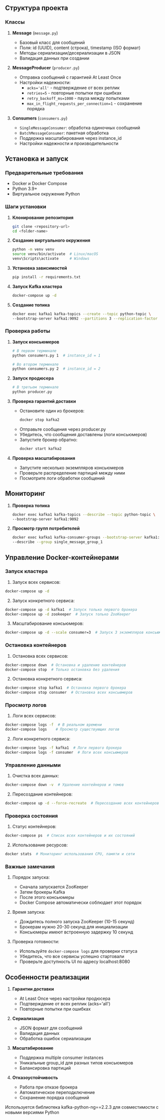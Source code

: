 ## Структура проекта

### Классы

1. **Message** (`message.py`)
   - Базовый класс для сообщений
   - Поля: id (UUID), content (строка), timestamp (ISO формат)
   - Методы сериализации/десериализации в JSON
   - Валидация данных при создании

2. **MessageProducer** (`producer.py`)
   - Отправка сообщений с гарантией At Least Once
   - Настройки надежности:
     * `acks='all'` - подтверждение от всех реплик
     * `retries=5` - повторные попытки при ошибках
     * `retry_backoff_ms=1000` - пауза между попытками
     * `max_in_flight_requests_per_connection=1` - сохранение порядка

3. **Consumers** (`consumers.py`)
   - `SingleMessageConsumer`: обработка одиночных сообщений
   - `BatchMessageConsumer`: пакетная обработка
   - Поддержка масштабирования через instance_id
   - Настройки надежности и производительности

## Установка и запуск

### Предварительные требования

- Docker и Docker Compose
- Python 3.9+
- Виртуальное окружение Python

### Шаги установки

1. **Клонирование репозитория**
   ```bash
   git clone <repository-url>
   cd <folder-name>
   ```

2. **Создание виртуального окружения**
   ```bash
   python -m venv venv
   source venv/bin/activate  # Linux/macOS
   venv\Scripts\activate     # Windows
   ```

3. **Установка зависимостей**
   ```bash
   pip install -r requirements.txt
   ```

4. **Запуск Kafka кластера**
   ```bash
   docker-compose up -d
   ```

5. **Создание топика**
   ```bash
   docker exec kafka1 kafka-topics --create --topic python-topic \
   --bootstrap-server kafka1:9092 --partitions 3 --replication-factor 2
   ```

### Проверка работы

1. **Запуск консьюмеров**
   ```bash
   # В первом терминале
   python consumers.py 1  # instance_id = 1
   
   # Во втором терминале
   python consumers.py 2  # instance_id = 2
   ```

2. **Запуск продюсера**
   ```bash
   # В третьем терминале
   python producer.py
   ```

3. **Проверка гарантий доставки**
   - Остановите один из брокеров:
     ```bash
     docker stop kafka2
     ```
   - Отправьте сообщения через producer.py
   - Убедитесь, что сообщения доставлены (логи консьюмеров)
   - Запустите брокер обратно:
     ```bash
     docker start kafka2
     ```

4. **Проверка масштабирования**
   - Запустите несколько экземпляров консьюмеров
   - Проверьте распределение партиций между ними
   - Посмотрите логи обработки сообщений

## Мониторинг

1. **Проверка топика**
   ```bash
   docker exec kafka1 kafka-topics --describe --topic python-topic \
   --bootstrap-server kafka1:9092
   ```

2. **Просмотр групп потребителей**
   ```bash
   docker exec kafka1 kafka-consumer-groups --bootstrap-server kafka1:9092 \
   --describe --group single_message_group_1
   ```

## Управление Docker-контейнерами

### Запуск кластера

1. Запуск всех сервисов:
```bash
docker-compose up -d
```

2. Запуск конкретного сервиса:
```bash
docker-compose up -d kafka1  # Запуск только первого брокера
docker-compose up -d zookeeper  # Запуск только ZooKeeper
```

3. Масштабирование консьюмеров:
```bash
docker-compose up -d --scale consumer=3  # Запуск 3 экземпляров консьюмера
```

### Остановка контейнеров

1. Остановка всех сервисов:
```bash
docker-compose down  # Остановка и удаление контейнеров
docker-compose stop  # Только остановка без удаления
```

2. Остановка конкретного сервиса:
```bash
docker-compose stop kafka1  # Остановка первого брокера
docker-compose stop consumer  # Остановка всех консьюмеров
```

### Просмотр логов

1. Логи всех сервисов:
```bash
docker-compose logs -f  # В реальном времени
docker-compose logs    # Просмотр существующих логов
```

2. Логи конкретного сервиса:
```bash
docker-compose logs -f kafka1  # Логи первого брокера
docker-compose logs -f consumer  # Логи всех консьюмеров
```

### Управление данными

1. Очистка всех данных:
```bash
docker-compose down -v  # Удаление контейнеров и томов
```

2. Пересоздание контейнеров:
```bash
docker-compose up -d --force-recreate  # Пересоздание всех контейнеров
```

### Проверка состояния

1. Статус контейнеров:
```bash
docker-compose ps  # Список всех контейнеров и их состояний
```

2. Использование ресурсов:
```bash
docker stats  # Мониторинг использования CPU, памяти и сети
```

### Важные замечания

1. Порядок запуска:
   - Сначала запускается ZooKeeper
   - Затем брокеры Kafka
   - После этого консьюмеры
   - Docker Compose автоматически соблюдает этот порядок

2. Время запуска:
   - Дождитесь полного запуска ZooKeeper (10-15 секунд)
   - Брокерам нужно 20-30 секунд для инициализации
   - Консьюмеры имеют встроенную задержку 10 секунд

3. Проверка готовности:
   - Используйте `docker-compose logs` для проверки статуса
   - Убедитесь, что все сервисы успешно стартовали
   - Проверьте доступность UI по адресу localhost:8080

## Особенности реализации

1. **Гарантии доставки**
   - At Least Once через настройки продюсера
   - Подтверждение от всех реплик (acks='all')
   - Повторные попытки при ошибках

2. **Сериализация**
   - JSON формат для сообщений
   - Валидация данных
   - Обработка ошибок сериализации

3. **Масштабирование**
   - Поддержка multiple consumer instances
   - Уникальные group_id для разных типов консьюмеров
   - Балансировка партиций

4. **Отказоустойчивость**
   - Работа при отказе брокера
   - Автоматическое переподключение
   - Сохранение порядка сообщений

Используется библиотека kafka-python-ng==2.2.3 для совместимости с новыми версиями Python